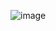 ![image](https://user-images.githubusercontent.com/5605614/149846127-299b39d5-77e3-45bc-ba88-6a08107b0ab6.png)
